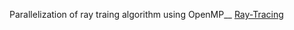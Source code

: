 Parallelization of ray traing algorithm using OpenMP__
[Ray-Tracing](https://github.com/Kams7/Ray-tracing)
